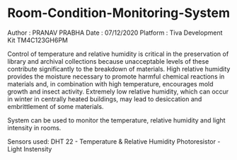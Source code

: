 # Room-Condition-Monitoring-System
Author : PRANAV PRABHA 
Date : 07/12/2020
Platform : Tiva Development Kit TM4C123GH6PM

Control of temperature and relative humidity is critical in the preservation of library and archival collections because unacceptable levels of these contribute significantly to the breakdown of materials. High relative humidity provides the moisture necessary to promote harmful chemical reactions in materials and, in combination with high temperature, encourages mold growth and insect activity. Extremely low relative humidity, which can occur in winter in centrally heated buildings, may lead to desiccation and embrittlement of some materials.

System can be used to monitor the temperature, relative humidity and light intensity in rooms.

Sensors used:
DHT 22 - Temperature & Relative Humidity
Photoresistor - Light Instensity
